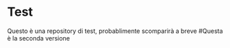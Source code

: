 # Test
Questo è una repository di test, probablimente scomparirà a breve
#Questa è la seconda versione

